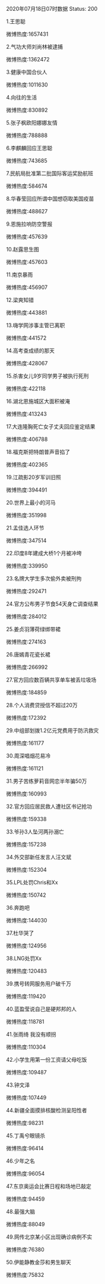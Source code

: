 2020年07月18日07时数据
Status: 200

1.王思聪

微博热度:1657431

2.气功大师刘尚林被逮捕

微博热度:1362472

3.健康中国合伙人

微博热度:1011630

4.向往的生活

微博热度:830892

5.张子枫欧阳娜娜友情

微博热度:788888

6.李麒麟回应王思聪

微博热度:743685

7.民航局批准第二批国际客运奖励航班

微博热度:584674

8.华春莹回应所谓中国想窃取美国疫苗

微博热度:488627

9.恩施拉响防空警报

微博热度:457639

10.赵露思生图

微博热度:457603

11.南京暴雨

微博热度:456907

12.梁爽知错

微博热度:443881

13.嗨学网涉事主管已离职

微博热度:441572

14.高考查成绩的那天

微博热度:428067

15.杀害女儿9岁同学男子被执行死刑

微博热度:422118

16.湖北恩施城区大面积被淹

微博热度:413243

17.大连隆胸死亡女子丈夫回应鉴定结果

微博热度:406788

18.福克斯把特朗普声音掐了

微博热度:402365

19.江疏影20岁军训旧照

微博热度:394491

20.世界上最小的河马

微博热度:351998

21.孟佳选人环节

微博热度:347514

22.印度8年建成大桥1个月被冲垮

微博热度:339950

23.名牌大学生多次偷外卖被刑拘

微博热度:292471

24.官方公布男子节食54天身亡调查结果

微博热度:284012

25.姜贞羽薄荷绿绑带裙

微博热度:274163

26.唐嫣青花瓷长裙

微博热度:266992

27.官方回应数百辆共享单车被丢垃圾场

微博热度:184859

28.个人消费贷授信不超过20万

微博热度:172392

29.中组部划拨1.2亿元党费用于防汛救灾

微博热度:161177

30.周深唱烟花易冷

微博热度:161121

31.男子苦练萝莉音网恋半年骗50万

微博热度:160993

32.官方回应居民救人遭社区书记抢功

微博热度:159338

33.爷孙3人坠河两孙溺亡

微博热度:157238

34.外交部新任发言人汪文斌

微博热度:152304

35.LPL处罚Chris和Xx

微博热度:150742

36.奔跑吧

微博热度:144030

37.杜华哭了

微博热度:124956

38.LNG处罚Xx

微博热度:120483

39.携号转网服务用户破千万

微博热度:119420

40.蓝盈莹说自己是硬邦邦的人

微博热度:118781

41.张雨绮 我没有顺拐

微博热度:110304

42.小学生用第一份工资请父母吃饭

微博热度:109487

43.钟文泽

微博热度:107449

44.新疆全面摸排核酸检测呈阳性者

微博热度:98231

45.丁禹兮眼镜杀

微博热度:96414

46.少年之名

微博热度:96054

47.东京奥运会比赛日程和场地已敲定

微博热度:94459

48.最强大脑

微博热度:88049

49.网传北京某小区出现确诊病例不实

微博热度:76380

50.伊能静教金莎和男生聊天

微博热度:75832

